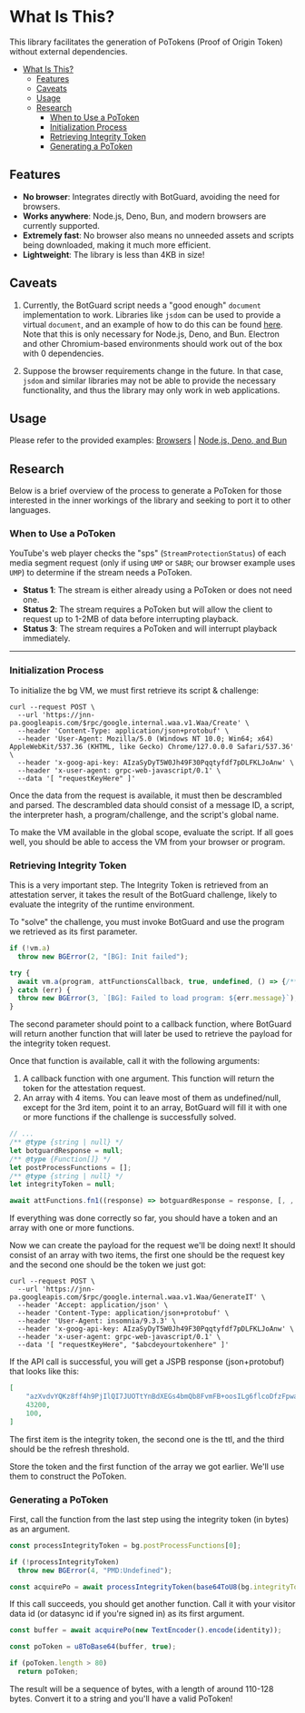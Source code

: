 # What Is This?
This library facilitates the generation of PoTokens (Proof of Origin Token) without external dependencies.

- [What Is This?](#what-is-this)
  - [Features](#features)
  - [Caveats](#caveats)
  - [Usage](#usage)
  - [Research](#research)
    - [When to Use a PoToken](#when-to-use-a-potoken)
    - [Initialization Process](#initialization-process)
    - [Retrieving Integrity Token](#retrieving-integrity-token)
    - [Generating a PoToken](#generating-a-potoken)

## Features 

- **No browser**: Integrates directly with BotGuard, avoiding the need for browsers.
- **Works anywhere**: Node.js, Deno, Bun, and modern browsers are currently supported.
- **Extremely fast**: No browser also means no unneeded assets and scripts being downloaded, making it much more efficient.
- **Lightweight**: The library is less than 4KB in size!

## Caveats

1. Currently, the BotGuard script needs a "good enough" `document` implementation to work. Libraries like `jsdom` can be used to provide a virtual `document`, and an example of how to do this can be found [here](./examples/node). Note that this is only necessary for Node.js, Deno, and Bun. Electron and other Chromium-based environments should work out of the box with 0 dependencies.

2. Suppose the browser requirements change in the future. In that case, `jsdom` and similar libraries may not be able to provide the necessary functionality, and thus the library may only work in web applications.

## Usage

Please refer to the provided examples:
[Browsers](./examples/browser) | [Node.js, Deno, and Bun](./examples/node)

## Research

Below is a brief overview of the process to generate a PoToken for those interested in the inner workings of the library and seeking to port it to other languages.

### When to Use a PoToken

YouTube's web player checks the "sps" (`StreamProtectionStatus`) of each media segment request (only if using `UMP` or `SABR`; our browser example uses `UMP`) to determine if the stream needs a PoToken.

- **Status 1**: The stream is either already using a PoToken or does not need one.
- **Status 2**: The stream requires a PoToken but will allow the client to request up to 1-2MB of data before interrupting playback.
- **Status 3**: The stream requires a PoToken and will interrupt playback immediately.

---

### Initialization Process

To initialize the bg VM, we must first retrieve its script & challenge:
```shell
curl --request POST \
  --url 'https://jnn-pa.googleapis.com/$rpc/google.internal.waa.v1.Waa/Create' \
  --header 'Content-Type: application/json+protobuf' \
  --header 'User-Agent: Mozilla/5.0 (Windows NT 10.0; Win64; x64) AppleWebKit/537.36 (KHTML, like Gecko) Chrome/127.0.0.0 Safari/537.36' \
  --header 'x-goog-api-key: AIzaSyDyT5W0Jh49F30Pqqtyfdf7pDLFKLJoAnw' \
  --header 'x-user-agent: grpc-web-javascript/0.1' \
  --data '[ "requestKeyHere" ]'
```

Once the data from the request is available, it must then be descrambled and parsed. The descrambled data should consist of a message ID, a script, the interpreter hash, a program/challenge, and the script's global name.

To make the VM available in the global scope, evaluate the script. If all goes well, you should be able to access the VM from your browser or program.

### Retrieving Integrity Token

This is a very important step. The Integrity Token is retrieved from an attestation server, it takes the result of the BotGuard challenge, likely to evaluate the integrity of the runtime environment.

To "solve" the challenge, you must invoke BotGuard and use the program we retrieved as its first parameter.

```js
if (!vm.a)
  throw new BGError(2, "[BG]: Init failed");

try {
  await vm.a(program, attFunctionsCallback, true, undefined, () => {/** no-op */ });
} catch (err) {
  throw new BGError(3, `[BG]: Failed to load program: ${err.message}`);
}
```

The second parameter should point to a callback function, where BotGuard will return another function that will later be used to retrieve the payload for the integrity token request.

Once that function is available, call it with the following arguments:
1. A callback function with one argument. This function will return the token for the attestation request.
2. An array with 4 items. You can leave most of them as undefined/null, except for the 3rd item, point it to an array, BotGuard will fill it with one or more functions if the challenge is successfully solved.

```js
// ...
/** @type {string | null} */
let botguardResponse = null;
/** @type {Function[]} */
let postProcessFunctions = [];
/** @type {string | null} */
let integrityToken = null;

await attFunctions.fn1((response) => botguardResponse = response, [, , postProcessFunctions,]);
```

If everything was done correctly so far, you should have a token and an array with one or more functions.

Now we can create the payload for the request we'll be doing next! It should consist of an array with two items, the first one should be the request key and the second one should be the token we just got:
  
```shell
curl --request POST \
  --url 'https://jnn-pa.googleapis.com/$rpc/google.internal.waa.v1.Waa/GenerateIT' \
  --header 'Accept: application/json' \
  --header 'Content-Type: application/json+protobuf' \
  --header 'User-Agent: insomnia/9.3.3' \
  --header 'x-goog-api-key: AIzaSyDyT5W0Jh49F30Pqqtyfdf7pDLFKLJoAnw' \
  --header 'x-user-agent: grpc-web-javascript/0.1' \
  --data '[ "requestKeyHere", "$abcdeyourtokenhere" ]'
```

If the API call is successful, you will get a JSPB response (json+protobuf) that looks like this:
```json
[
	"azXvdvYQKz8ff4h9PjIlQI7JUOTtYnBdXEGs4bmQb8FvmFB+oosILg6flcoDfzFpwas/hitYcUzx3Qm+DFtQ9slN",
	43200,
	100,
]
```

The first item is the integrity token, the second one is the ttl, and the third should be the refresh threshold. 

Store the token and the first function of the array we got earlier. We'll use them to construct the PoToken.

### Generating a PoToken

First, call the function from the last step using the integrity token (in bytes) as an argument.

```js
const processIntegrityToken = bg.postProcessFunctions[0];

if (!processIntegrityToken)
  throw new BGError(4, "PMD:Undefined");

const acquirePo = await processIntegrityToken(base64ToU8(bg.integrityToken));
```

If this call succeeds, you should get another function. Call it with your visitor data id (or datasync id if you're signed in) as its first argument. 
```js
const buffer = await acquirePo(new TextEncoder().encode(identity));

const poToken = u8ToBase64(buffer, true);

if (poToken.length > 80)
  return poToken;
```

The result will be a sequence of bytes, with a length of around 110-128 bytes. Convert it to a string and you'll have a valid PoToken!